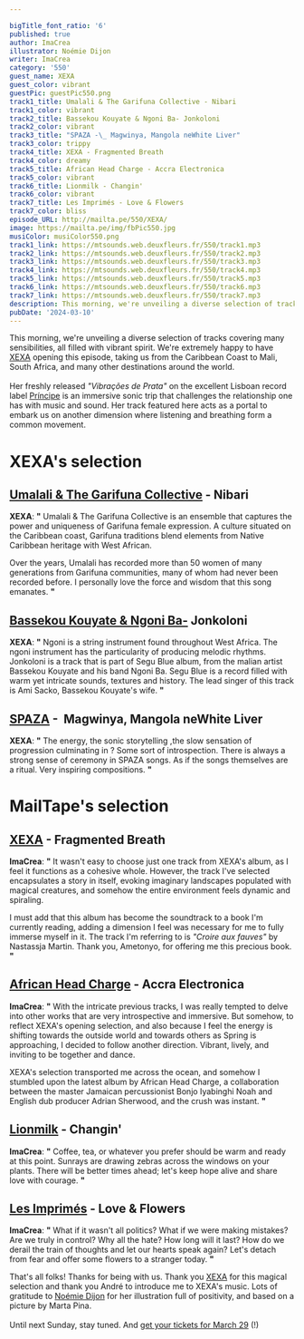 ```yaml
---

bigTitle_font_ratio: '6'
published: true
author: ImaCrea
illustrator: Noémie Dijon
writer: ImaCrea
category: '550'
guest_name: XEXA
guest_color: vibrant
guestPic: guestPic550.png
track1_title: Umalali & The Garifuna Collective - Nibari
track1_color: vibrant
track2_title: Bassekou Kouyate & Ngoni Ba- Jonkoloni
track2_color: vibrant
track3_title: "SPAZA -\_ Magwinya, Mangola neWhite Liver"
track3_color: trippy
track4_title: XEXA - Fragmented Breath
track4_color: dreamy
track5_title: African Head Charge - Accra Electronica
track5_color: vibrant
track6_title: Lionmilk - Changin'
track6_color: vibrant
track7_title: Les Imprimés - Love & Flowers
track7_color: bliss
episode_URL: http://mailta.pe/550/XEXA/
image: https://mailta.pe/img/fbPic550.jpg
musiColor: musiColor550.png
track1_link: https://mtsounds.web.deuxfleurs.fr/550/track1.mp3
track2_link: https://mtsounds.web.deuxfleurs.fr/550/track2.mp3
track3_link: https://mtsounds.web.deuxfleurs.fr/550/track3.mp3
track4_link: https://mtsounds.web.deuxfleurs.fr/550/track4.mp3
track5_link: https://mtsounds.web.deuxfleurs.fr/550/track5.mp3
track6_link: https://mtsounds.web.deuxfleurs.fr/550/track6.mp3
track7_link: https://mtsounds.web.deuxfleurs.fr/550/track7.mp3
description: This morning, we're unveiling a diverse selection of tracks covering many sensibilities, all filled with vibrant spirit. We're extremely happy to have XEXA opening this episode, taking us from the Caribbean Coast to Mali, South Africa, and many other destinations around the world.
pubDate: '2024-03-10'
---
```


This morning, we're unveiling a diverse selection of tracks covering many sensibilities, all filled with vibrant spirit. We're extremely happy to have [XEXA](https://principediscos.bandcamp.com/album/vibrac-o-es-de-prata) opening this episode, taking us from the Caribbean Coast to Mali, South Africa, and many other destinations around the world.
<br><br>
Her freshly released <em>"Vibrações de Prata"</em> on the excellent Lisboan record label [Príncipe](https://principediscos.bandcamp.com/music) is an immersive sonic trip that challenges the relationship one has with music and sound. Her track featured here acts as a portal to embark us on another dimension where listening and breathing form a common movement.


# XEXA's selection

## [Umalali & The Garifuna Collective](https://garifunacollective.bandcamp.com/album/umalali-the-garifuna-womens-project) - Nibari

**XEXA**: **"** Umalali & The Garifuna Collective is an ensemble that captures the power and uniqueness of Garifuna female expression. A culture situated on the Caribbean coast, Garifuna traditions blend elements from Native Caribbean heritage with West African.

Over the years, Umalali has recorded more than 50 women of many generations from Garifuna communities, many of whom had never been recorded before. I personally love the force and wisdom that this song emanates. **"** 

## [Bassekou Kouyate & Ngoni Ba-](https://bassekou-kouyate.bandcamp.com/album/ba-power) Jonkoloni

**XEXA**: **"** Ngoni is a string instrument found throughout West Africa. The ngoni instrument has the particularity of producing melodic rhythms. Jonkoloni is a track that is part of Segu Blue album, from the malian artist Bassekou Kouyate and his band Ngoni Ba. Segu Blue is a record filled with warm yet intricate sounds, textures and history. The lead singer of this track is Ami Sacko, Bassekou Kouyate's wife. **"** 

## [SPAZA](https://spaza.bandcamp.com/album/spaza?from=search&search_item_id=2350156432&search_item_type=a&search_match_part=%3F&search_page_id=3251685026&search_page_no=0&search_rank=2&logged_in_menubar=true) -  Magwinya, Mangola neWhite Liver

**XEXA**: **"** The energy, the sonic storytelling ,the slow sensation of progression culminating in ? Some sort of introspection. There is always a strong sense of ceremony in SPAZA songs. As if the songs themselves are a ritual. Very inspiring compositions. **"** 

# MailTape's selection

## [XEXA](https://principediscos.bandcamp.com/album/vibrac-o-es-de-prata) - Fragmented Breath

**ImaCrea**: **"** It wasn't easy to choose just one track from XEXA's album, as I feel it functions as a cohesive whole. However, the track I've selected encapsulates a story in itself, evoking imaginary landscapes populated with magical creatures, and somehow the entire environment feels dynamic and spiraling.

I must add that this album has become the soundtrack to a book I'm currently reading, adding a dimension I feel was necessary for me to fully immerse myself in it. The track I'm referring to is *"Croire aux fauves"* by Nastassja Martin. Thank you, Ametonyo, for offering me this precious book. **"** 

## [African Head Charge](https://africanheadcharge.bandcamp.com/album/a-trip-to-bolgatanga) - Accra Electronica

**ImaCrea**: **"** With the intricate previous tracks, I was really tempted to delve into other works that are very introspective and immersive. But somehow, to reflect XEXA's opening selection, and also because I feel the energy is shifting towards the outside world and towards others as Spring is approaching, I decided to follow another direction. Vibrant, lively, and inviting to be together and dance.

XEXA's selection transported me across the ocean, and somehow I stumbled upon the latest album by African Head Charge, a collaboration between the master Jamaican percussionist Bonjo Iyabinghi Noah and English dub producer Adrian Sherwood, and the crush was instant. **"** 

## [Lionmilk](https://lionmilk.bandcamp.com/track/changin) - Changin'

**ImaCrea**: **"** Coffee, tea, or whatever you prefer should be warm and ready at this point. Sunrays are drawing zebras across the windows on your plants. There will be better times ahead; let's keep hope alive and share love with courage. **"** 

## [Les Imprimés](https://lesimprimes.bandcamp.com/album/r-verie) - Love & Flowers

**ImaCrea**: **"** What if it wasn't all politics? What if we were making mistakes? Are we truly in control? Why all the hate? How long will it last? How do we derail the train of thoughts and let our hearts speak again? Let's detach from fear and offer some flowers to a stranger today. **"** 

That's all folks! Thanks for being with us. Thank you [XEXA](https://principediscos.bandcamp.com/album/vibrac-o-es-de-prata) for this magical selection and thank you André to introduce me to XEXA's music. Lots of gratitude to [Noémie Dijon](https://noemiedijon.tumblr.com/) for her illustration full of positivity, and based on a picture by Marta Pina. <br><br>Until next Sunday, stay tuned. And [get your tickets for March 29](https://live.mailta.pe) (!)
